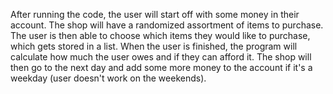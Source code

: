 After running the code, the user will start off with some money in their account. The shop will have a randomized assortment of items to purchase. 
The user is then able to choose which items they would like to purchase, which gets stored in a list. 
When the user is finished, the program will calculate how much the user owes and if they can afford it. 
The shop will then go to the next day and add some more money to the account if it's a weekday (user doesn't work on the weekends).
